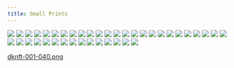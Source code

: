 ```yaml
---
title: Small Prints
---
```



[![](thumb/001.png)](001.png)
[![](thumb/002.png)](002.png)
[![](thumb/003.png)](003.png)
[![](thumb/004.png)](004.png)
[![](thumb/005.png)](005.png)
[![](thumb/006.png)](006.png)
[![](thumb/007.png)](007.png)
[![](thumb/008.png)](008.png)
[![](thumb/009.png)](009.png)
[![](thumb/010.png)](010.png)
[![](thumb/011.png)](011.png)
[![](thumb/012.png)](012.png)
[![](thumb/013.png)](013.png)
[![](thumb/014.png)](014.png)
[![](thumb/015.png)](015.png)
[![](thumb/016.png)](016.png)
[![](thumb/017.png)](017.png)
[![](thumb/018.png)](018.png)
[![](thumb/019.png)](019.png)
[![](thumb/020.png)](020.png)
[![](thumb/021.png)](021.png)
[![](thumb/022.png)](022.png)
[![](thumb/023.png)](023.png)
[![](thumb/024.png)](024.png)
[![](thumb/025.png)](025.png)
[![](thumb/026.png)](026.png)
[![](thumb/027.png)](027.png)
[![](thumb/028.png)](028.png)
[![](thumb/029.png)](029.png)
[![](thumb/030.png)](030.png)
[![](thumb/031.png)](031.png)
[![](thumb/032.png)](032.png)
[![](thumb/033.png)](033.png)
[![](thumb/034.png)](034.png)
[![](thumb/035.png)](035.png)
[![](thumb/036.png)](036.png)
[![](thumb/037.png)](037.png)
[![](thumb/038.png)](038.png)
[![](thumb/039.png)](039.png)
[![](thumb/040.png)](040.png)

[dknft-001-040.png](dknft-001-040.png)
